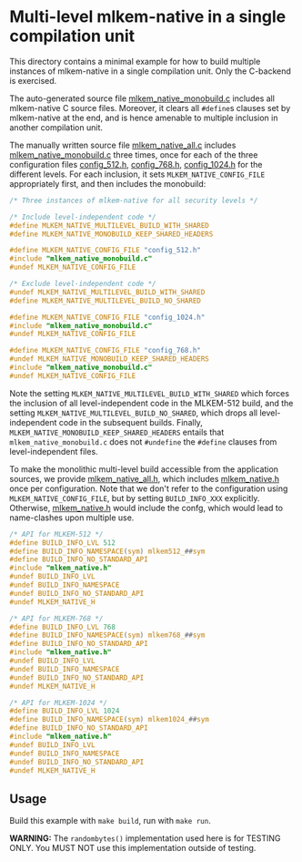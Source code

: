 [//]: # (SPDX-License-Identifier: CC-BY-4.0)

# Multi-level mlkem-native in a single compilation unit

This directory contains a minimal example for how to build multiple instances of mlkem-native in a single compilation
unit. Only the C-backend is exercised.

The auto-generated source file [mlkem_native_monobuild.c](mlkem_native_monobuild.c) includes all mlkem-native C source
files. Moreover, it clears all `#define`s clauses set by mlkem-native at the end, and is hence amenable to multiple
inclusion in another compilation unit.

The manually written source file [mlkem_native_all.c](mlkem_native_all.c) includes
[mlkem_native_monobuild.c](mlkem_native_monobuild.c) three times, once for each of the three configuration files
[config_512.h](config_512.h), [config_768.h](config_768.h),
[config_1024.h](config_1024.h) for the different levels. For each inclusion, it sets `MLKEM_NATIVE_CONFIG_FILE`
appropriately first, and then includes the monobuild:
```C
/* Three instances of mlkem-native for all security levels */

/* Include level-independent code */
#define MLKEM_NATIVE_MULTILEVEL_BUILD_WITH_SHARED
#define MLKEM_NATIVE_MONOBUILD_KEEP_SHARED_HEADERS

#define MLKEM_NATIVE_CONFIG_FILE "config_512.h"
#include "mlkem_native_monobuild.c"
#undef MLKEM_NATIVE_CONFIG_FILE

/* Exclude level-independent code */
#undef MLKEM_NATIVE_MULTILEVEL_BUILD_WITH_SHARED
#define MLKEM_NATIVE_MULTILEVEL_BUILD_NO_SHARED

#define MLKEM_NATIVE_CONFIG_FILE "config_1024.h"
#include "mlkem_native_monobuild.c"
#undef MLKEM_NATIVE_CONFIG_FILE

#define MLKEM_NATIVE_CONFIG_FILE "config_768.h"
#undef MLKEM_NATIVE_MONOBUILD_KEEP_SHARED_HEADERS
#include "mlkem_native_monobuild.c"
#undef MLKEM_NATIVE_CONFIG_FILE
```

Note the setting `MLKEM_NATIVE_MULTILEVEL_BUILD_WITH_SHARED` which forces the inclusion of all level-independent
code in the MLKEM-512 build, and the setting `MLKEM_NATIVE_MULTILEVEL_BUILD_NO_SHARED`, which drops all
level-independent code in the subsequent builds. Finally, `MLKEM_NATIVE_MONOBUILD_KEEP_SHARED_HEADERS` entails that
`mlkem_native_monobuild.c` does not `#undefine` the `#define` clauses from level-independent files.

To make the monolithic multi-level build accessible from the application sources, we provide
[mlkem_native_all.h](mlkem_native_all.h), which includes [mlkem_native.h](../../mlkem/mlkem_native.h) once per
configuration. Note that we don't refer to the configuration using `MLKEM_NATIVE_CONFIG_FILE`, but by setting
`BUILD_INFO_XXX` explicitly. Otherwise, [mlkem_native.h](../../mlkem/mlkem_native.h) would include the confg, which
would lead to name-clashes upon multiple use.

```C
/* API for MLKEM-512 */
#define BUILD_INFO_LVL 512
#define BUILD_INFO_NAMESPACE(sym) mlkem512_##sym
#define BUILD_INFO_NO_STANDARD_API
#include "mlkem_native.h"
#undef BUILD_INFO_LVL
#undef BUILD_INFO_NAMESPACE
#undef BUILD_INFO_NO_STANDARD_API
#undef MLKEM_NATIVE_H

/* API for MLKEM-768 */
#define BUILD_INFO_LVL 768
#define BUILD_INFO_NAMESPACE(sym) mlkem768_##sym
#define BUILD_INFO_NO_STANDARD_API
#include "mlkem_native.h"
#undef BUILD_INFO_LVL
#undef BUILD_INFO_NAMESPACE
#undef BUILD_INFO_NO_STANDARD_API
#undef MLKEM_NATIVE_H

/* API for MLKEM-1024 */
#define BUILD_INFO_LVL 1024
#define BUILD_INFO_NAMESPACE(sym) mlkem1024_##sym
#define BUILD_INFO_NO_STANDARD_API
#include "mlkem_native.h"
#undef BUILD_INFO_LVL
#undef BUILD_INFO_NAMESPACE
#undef BUILD_INFO_NO_STANDARD_API
#undef MLKEM_NATIVE_H
```

## Usage

Build this example with `make build`, run with `make run`.

**WARNING:** The `randombytes()` implementation used here is for TESTING ONLY. You MUST NOT use this implementation
outside of testing.
